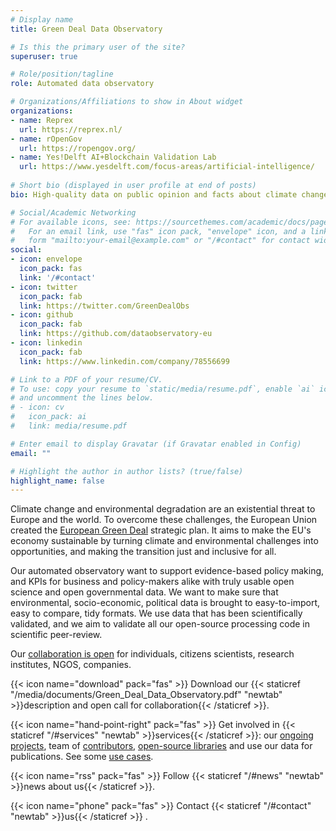 ```yaml
---
# Display name
title: Green Deal Data Observatory

# Is this the primary user of the site?
superuser: true

# Role/position/tagline
role: Automated data observatory

# Organizations/Affiliations to show in About widget
organizations:
- name: Reprex
  url: https://reprex.nl/
- name: rOpenGov
  url: https://ropengov.org/
- name: Yes!Delft AI+Blockchain Validation Lab
  url: https://www.yesdelft.com/focus-areas/artificial-intelligence/
  
# Short bio (displayed in user profile at end of posts)
bio: High-quality data on public opinion and facts about climate change and evidence-based policy design.

# Social/Academic Networking
# For available icons, see: https://sourcethemes.com/academic/docs/page-builder/#icons
#   For an email link, use "fas" icon pack, "envelope" icon, and a link in the
#   form "mailto:your-email@example.com" or "/#contact" for contact widget.
social:
- icon: envelope
  icon_pack: fas
  link: '/#contact'
- icon: twitter
  icon_pack: fab
  link: https://twitter.com/GreenDealObs
- icon: github
  icon_pack: fab
  link: https://github.com/dataobservatory-eu
- icon: linkedin
  icon_pack: fab
  link: https://www.linkedin.com/company/78556699

# Link to a PDF of your resume/CV.
# To use: copy your resume to `static/media/resume.pdf`, enable `ai` icons in `params.toml`, 
# and uncomment the lines below.
# - icon: cv
#   icon_pack: ai
#   link: media/resume.pdf

# Enter email to display Gravatar (if Gravatar enabled in Config)
email: ""

# Highlight the author in author lists? (true/false)
highlight_name: false
---
```


Climate change and environmental degradation are an existential threat to Europe and the world. To overcome these challenges, the European Union created the [European Green Deal](https://ec.europa.eu/info/strategy/priorities-2019-2024/european-green-deal_en) strategic plan. It aims to make the EU's economy sustainable by turning climate and environmental challenges into opportunities, and making the transition just and inclusive for all.

Our automated observatory want to support evidence-based policy making, and KPIs for business and policy-makers alike with truly usable open science and open governmental data. We want to make sure that environmental, socio-economic, political data is brought to easy-to-import, easy to compare, tidy formats.  We use data that has been scientifically validated, and we aim to validate all our open-source processing code in scientific peer-review. 

Our [collaboration is open](/#contributors) for individuals, citizens scientists, research institutes, NGOS, companies.

{{< icon name="download" pack="fas" >}} Download our {{< staticref "/media/documents/Green_Deal_Data_Observatory.pdf" "newtab" >}}description and open call for collaboration{{< /staticref >}}.

{{< icon name="hand-point-right" pack="fas" >}} Get involved in {{< staticref  "/#services" "newtab"  >}}services{{< /staticref >}}: our [ongoing projects](/#projects), team of [contributors](/#contributors), [open-source libraries](/#software) and use our data for publications. See some [use cases](/#featured).

{{< icon name="rss" pack="fas" >}} Follow {{< staticref "/#news" "newtab" >}}news about us{{< /staticref >}}.

{{< icon name="phone" pack="fas" >}} Contact {{< staticref "/#contact" "newtab" >}}us{{< /staticref >}} .
